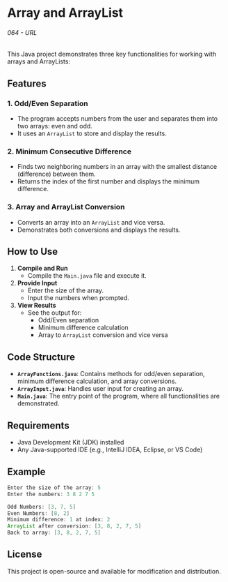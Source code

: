 # Array and ArrayList

###### 064 - URL

This Java project demonstrates three key functionalities for working with arrays and ArrayLists:

## Features

### 1. Odd/Even Separation

- The program accepts numbers from the user and separates them into two arrays: even and odd.
- It uses an `ArrayList` to store and display the results.

### 2. Minimum Consecutive Difference

- Finds two neighboring numbers in an array with the smallest distance (difference) between them.
- Returns the index of the first number and displays the minimum difference.

### 3. Array and ArrayList Conversion

- Converts an array into an `ArrayList` and vice versa.
- Demonstrates both conversions and displays the results.

## How to Use

1. **Compile and Run**
   - Compile the `Main.java` file and execute it.
2. **Provide Input**
   - Enter the size of the array.
   - Input the numbers when prompted.
3. **View Results**
   - See the output for:
     - Odd/Even separation
     - Minimum difference calculation
     - Array to `ArrayList` conversion and vice versa

## Code Structure

- **`ArrayFunctions.java`**: Contains methods for odd/even separation, minimum difference calculation, and array conversions.
- **`ArrayInput.java`**: Handles user input for creating an array.
- **`Main.java`**: The entry point of the program, where all functionalities are demonstrated.

## Requirements

- Java Development Kit (JDK) installed
- Any Java-supported IDE (e.g., IntelliJ IDEA, Eclipse, or VS Code)

## Example

```java
Enter the size of the array: 5
Enter the numbers: 3 8 2 7 5

Odd Numbers: [3, 7, 5]
Even Numbers: [8, 2]
Minimum difference: 1 at index: 2
ArrayList after conversion: [3, 8, 2, 7, 5]
Back to array: [3, 8, 2, 7, 5]
```

## License

This project is open-source and available for modification and distribution.
